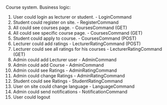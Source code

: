 Course system.
Business logic: 
1. User could login as lecturer or student. - LoginCommand
2. Student could register on site. - RegisterCommand
3. All could see courses page. - CoursesCommand (GET)
4. All could see specific course page. - CoursesCommand (GET)
5. Student could apply to course.  - CoursesCommand (POST)
6. Lecturer could add ratings - LecturerRatingCommand (POST)
7. Lecturer could see all ratings for his courses - LecturerRatingCommand (GET)
8. Admin could add Lecturer user - AdminCommand
9. Admin could add Course - AdminCommand
10. Admin could see Ratings - AdminRatingCommand
11. Admin could change Ratings - AdminRatingCommand
12. Student could see Ratings - StudentRatingCommand
13. User on site could change language - LanguageCommand
14. Admin could send notifications - NotificationCommand
15. User could logout 
